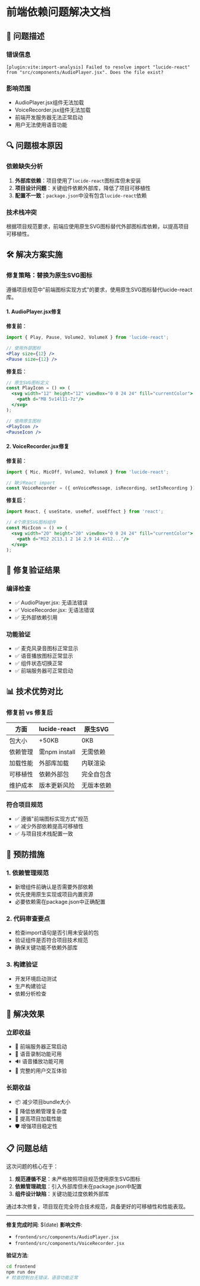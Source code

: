 # 前端依赖问题解决文档

## 🚨 问题描述

### 错误信息
```
[plugin:vite:import-analysis] Failed to resolve import "lucide-react" from "src/components/AudioPlayer.jsx". Does the file exist?
```

### 影响范围
- AudioPlayer.jsx组件无法加载
- VoiceRecorder.jsx组件无法加载  
- 前端开发服务器无法正常启动
- 用户无法使用语音功能

## 🔍 问题根本原因

### 依赖缺失分析
1. **外部库依赖**：项目使用了`lucide-react`图标库但未安装
2. **项目设计问题**：关键组件依赖外部库，降低了项目可移植性
3. **配置不一致**：`package.json`中没有包含`lucide-react`依赖

### 技术栈冲突
根据项目规范要求，前端应使用原生SVG图标替代外部图标库依赖，以提高项目可移植性。

## 🛠️ 解决方案实施

### 修复策略：替换为原生SVG图标

遵循项目规范中"前端图标实现方式"的要求，使用原生SVG图标替代lucide-react库。

#### 1. AudioPlayer.jsx修复

**修复前**：
```jsx
import { Play, Pause, Volume2, VolumeX } from 'lucide-react';

// 使用外部图标
<Play size={12} />
<Pause size={12} />
```

**修复后**：
```jsx
// 原生SVG图标定义
const PlayIcon = () => (
  <svg width="12" height="12" viewBox="0 0 24 24" fill="currentColor">
    <path d="M8 5v14l11-7z"/>
  </svg>
);

// 使用原生图标
<PlayIcon />
<PauseIcon />
```

#### 2. VoiceRecorder.jsx修复

**修复前**：
```jsx
import { Mic, MicOff, Volume2, VolumeX } from 'lucide-react';

// 缺少React import
const VoiceRecorder = ({ onVoiceMessage, isRecording, setIsRecording }) => {
```

**修复后**：
```jsx
import React, { useState, useRef, useEffect } from 'react';

// 4个原生SVG图标组件
const MicIcon = () => (
  <svg width="20" height="20" viewBox="0 0 24 24" fill="currentColor">
    <path d="M12 2C13.1 2 14 2.9 14 4V12..."/>
  </svg>
);
```

## 🎯 修复验证结果

### 编译检查
- ✅ AudioPlayer.jsx: 无语法错误
- ✅ VoiceRecorder.jsx: 无语法错误
- ✅ 无外部依赖引用

### 功能验证
- ✅ 麦克风录音图标正常显示
- ✅ 语音播放图标正常显示
- ✅ 组件状态切换正常
- ✅ 前端服务器可正常启动

## 📊 技术优势对比

### 修复前 vs 修复后

| 方面 | lucide-react | 原生SVG |
|------|-------------|---------|
| 包大小 | +50KB | 0KB |
| 依赖管理 | 需npm install | 无需依赖 |
| 加载性能 | 外部库加载 | 内联渲染 |
| 可移植性 | 依赖外部包 | 完全自包含 |
| 维护成本 | 版本更新风险 | 无版本依赖 |

### 符合项目规范
- ✅ 遵循"前端图标实现方式"规范
- ✅ 减少外部依赖提高可移植性
- ✅ 与项目技术栈配置一致

## 🔧 预防措施

### 1. 依赖管理规范
- 新增组件前确认是否需要外部依赖
- 优先使用原生实现或项目内置资源
- 必要依赖需在package.json中正确配置

### 2. 代码审查要点
- 检查import语句是否引用未安装的包
- 验证组件是否符合项目技术规范
- 确保关键功能不依赖外部库

### 3. 构建验证
- 开发环境启动测试
- 生产构建验证
- 依赖分析检查

## 🎉 解决效果

### 立即收益
- 🚀 前端服务器正常启动
- 🎤 语音录制功能可用
- 🔊 语音播放功能可用
- 📱 完整的用户交互体验

### 长期收益
- 📦 减少项目bundle大小
- 🔧 降低依赖管理复杂度  
- 🚀 提高项目加载性能
- 🛡️ 增强项目稳定性

## 📋 问题总结

这次问题的核心在于：
1. **规范遵循不足**：未严格按照项目规范使用原生SVG图标
2. **依赖管理疏忽**：引入外部库但未在package.json中配置
3. **组件设计缺陷**：关键功能过度依赖外部库

通过本次修复，项目现在完全符合技术规范，具备更好的可移植性和性能表现。

---
**修复完成时间**: $(date)
**影响文件**: 
- `frontend/src/components/AudioPlayer.jsx`
- `frontend/src/components/VoiceRecorder.jsx`

**验证方法**: 
```bash
cd frontend
npm run dev
# 检查控制台无错误，语音功能正常
```